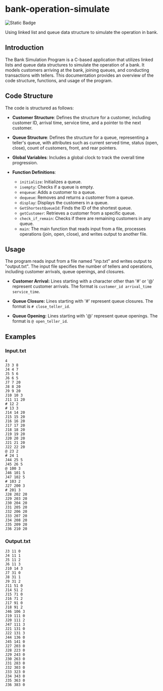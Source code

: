 # bank-operation-simulate
![Static Badge](https://img.shields.io/badge/c%2Fc%2B%2B-100%25-green)


Using linked list and queue data structure to simulate the operation in bank.

## Introduction
The Bank Simulation Program is a C-based application that utilizes linked lists and queue data structures to simulate the operation of a bank. It models customers arriving at the bank, joining queues, and conducting transactions with tellers. This documentation provides an overview of the code structure, functions, and usage of the program.

## Code Structure
The code is structured as follows:

- **Customer Structure**: Defines the structure for a customer, including customer ID, arrival time, service time, and a pointer to the next customer.

- **Queue Structure**: Defines the structure for a queue, representing a teller's queue, with attributes such as current served time, status (open, close), count of customers, front, and rear pointers.

- **Global Variables**: Includes a global clock to track the overall time progression.

- **Function Definitions**:

  - `initialize`: Initializes a queue.
  - `isempty`: Checks if a queue is empty.
  - `enqueue`: Adds a customer to a queue.
  - `dequeue`: Removes and returns a customer from a queue.
  - `display`: Displays the customers in a queue.
  - `GetShortestQueueId`: Finds the ID of the shortest queue.
  - `getCustomer`: Retrieves a customer from a specific queue.
  - `check_if_remain`: Checks if there are remaining customers in any queue.
  - `main`: The main function that reads input from a file, processes operations (join, open, close), and writes output to another file.

## Usage

The program reads input from a file named "inp.txt" and writes output to "output.txt". The input file specifies the number of tellers and operations, including customer arrivals, queue openings, and closures.

- **Customer Arrival:** Lines starting with a character other than '#' or '@' represent customer arrivals. The format is `customer_id arrival_time service_time`.

- **Queue Closure:** Lines starting with '#' represent queue closures. The format is `# close_teller_id`.

- **Queue Opening:** Lines starting with '@' represent queue openings. The format is `@ open_teller_id`.

## Examples

### Input.txt
```text
4
J3 3 8
J4 4 7
J5 5 6
J6 6 5
J7 7 20
J8 8 20
J9 9 20
J10 10 3
J11 11 20
# 12 2
# 13 3
J14 14 20
J15 15 20
J16 16 20
J17 17 20
J18 18 20
J19 19 20
J20 20 20
J21 21 20
J22 22 20
@ 23 2
# 24 1
J44 25 5
J45 26 5
@ 100 3
J46 101 5
J47 102 5
# 103 2
J27 200 3
# 201 3
J28 202 20
J29 203 20
J30 204 20
J31 205 20
J32 206 20
J33 207 20
J34 208 20
J35 209 20
J36 210 20
```

### Output.txt
```text
J3 11 0
J4 11 1
J5 11 2
J6 11 3
J10 14 3
J7 31 0
J8 31 1
J9 31 2
J11 51 0
J14 51 2
J15 71 0
J16 71 2
J17 91 0
J18 91 2
J46 106 3
J19 111 0
J20 111 2
J47 111 3
J21 131 0
J22 131 3
J44 136 0
J45 141 0
J27 203 0
J28 223 0
J29 243 0
J30 263 0
J31 283 0
J32 303 0
J33 323 0
J34 343 0
J35 363 0
J36 383 0
```

